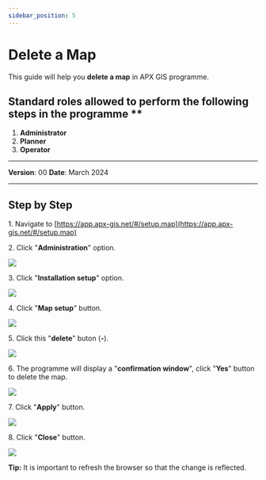 ```yaml
---
sidebar_position: 5
---
```

# Delete a Map

This guide will help you **delete a map** in APX GIS programme.

## Standard roles allowed to perform the following steps in the programme **

1.	**Administrator**
2.  **Planner**
3. **Operator**

------------

**Version**: 00
**Date**: March 2024

------------
## **Step by Step**


1\. Navigate to [https://app.apx-gis.net/#/setup.map](https://app.apx-gis.net/#/setup.map)


2\. Click "**Administration**" option.

![](https://ajeuwbhvhr.cloudimg.io/colony-recorder.s3.amazonaws.com/files/2023-12-25/9f095f8f-cc59-41a6-ae11-e5a3f42bb367/ascreenshot.jpeg?tl_px=0,0&br_px=1719,887&force_format=png&width=1120.0&wat=1&wat_opacity=1&wat_gravity=northwest&wat_url=https://colony-recorder.s3.amazonaws.com/images/watermarks/14B8A6_standard.png&wat_pad=65,23)


3\. Click "**Installation setup**" option.

![](https://ajeuwbhvhr.cloudimg.io/colony-recorder.s3.amazonaws.com/files/2023-12-25/0925e8d9-31a7-49c4-b01d-e6fbb8eb658d/ascreenshot.jpeg?tl_px=0,0&br_px=1719,887&force_format=png&width=1120.0&wat=1&wat_opacity=1&wat_gravity=northwest&wat_url=https://colony-recorder.s3.amazonaws.com/images/watermarks/14B8A6_standard.png&wat_pad=61,77)


4\. Click "**Map setup**" button.

![](https://ajeuwbhvhr.cloudimg.io/colony-recorder.s3.amazonaws.com/files/2023-12-25/740501f8-7b1d-4f8a-abae-eb8635ef8583/ascreenshot.jpeg?tl_px=0,0&br_px=1719,887&force_format=png&width=1120.0&wat=1&wat_opacity=1&wat_gravity=northwest&wat_url=https://colony-recorder.s3.amazonaws.com/images/watermarks/14B8A6_standard.png&wat_pad=167,224)


5\. Click this "**delete**" buton (**\-**).

![](https://ajeuwbhvhr.cloudimg.io/colony-recorder.s3.amazonaws.com/files/2023-12-25/ce412868-768b-4273-8649-038e8b210103/ascreenshot.jpeg?tl_px=0,0&br_px=1719,887&force_format=png&width=1120.0&wat=1&wat_opacity=1&wat_gravity=northwest&wat_url=https://colony-recorder.s3.amazonaws.com/images/watermarks/14B8A6_standard.png&wat_pad=370,113)


6\. The programme will display a "**confirmation window**", click "**Yes**" button to delete the map.

![](https://ajeuwbhvhr.cloudimg.io/colony-recorder.s3.amazonaws.com/files/2023-12-25/514b0021-5d36-438b-964e-a4d84a4e2826/ascreenshot.jpeg?tl_px=201,0&br_px=1920,887&force_format=png&width=1120.0&wat=1&wat_opacity=1&wat_gravity=northwest&wat_url=https://colony-recorder.s3.amazonaws.com/images/watermarks/14B8A6_standard.png&wat_pad=606,169)


7\. Click "**Apply**" button.

![](https://ajeuwbhvhr.cloudimg.io/colony-recorder.s3.amazonaws.com/files/2023-12-25/29235ad7-f151-4806-a8e6-01a7c822e86a/ascreenshot.jpeg?tl_px=0,0&br_px=1719,887&force_format=png&width=1120.0&wat=1&wat_opacity=1&wat_gravity=northwest&wat_url=https://colony-recorder.s3.amazonaws.com/images/watermarks/14B8A6_standard.png&wat_pad=163,521)


8\. Click "**Close**" button.

![](https://ajeuwbhvhr.cloudimg.io/colony-recorder.s3.amazonaws.com/files/2023-12-25/2ec58dcf-117d-4b69-ace5-967fe2324b66/ascreenshot.jpeg?tl_px=0,0&br_px=1719,887&force_format=png&width=1120.0&wat=1&wat_opacity=1&wat_gravity=northwest&wat_url=https://colony-recorder.s3.amazonaws.com/images/watermarks/14B8A6_standard.png&wat_pad=231,521)


**Tip:** It is important to refresh the browser so that the change is reflected.

